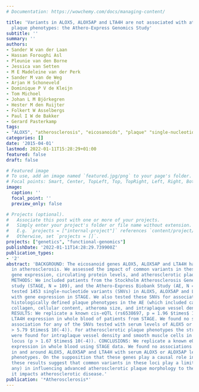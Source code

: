 ```yaml
---
# Documentation: https://wowchemy.com/docs/managing-content/

title: 'Variants in ALOX5, ALOX5AP and LTA4H are not associated with atherosclerotic
  plaque phenotypes: the Athero-Express Genomics Study'
subtitle: ''
summary: ''
authors:
- Sander W van der Laan
- Hassan Foroughi Asl
- Pleunie van den Borne
- Jessica van Setten
- M E Madeleine van der Perk
- Sander M van de Weg
- Arjan H Schoneveld
- Dominique P V de Kleijn
- Tom Michoel
- Johan L M Björkegren
- Hester M den Ruijter
- Folkert W Asselbergs
- Paul I W de Bakker
- Gerard Pasterkamp
tags:
- "ALOX5", "atherosclerosis", "eicosanoids", "plaque" "single-nucleotide polymorphism", "genetics", "histology"
categories: []
date: '2015-04-01'
lastmod: 2022-01-11T15:28:29+01:00
featured: false
draft: false

# Featured image
# To use, add an image named `featured.jpg/png` to your page's folder.
# Focal points: Smart, Center, TopLeft, Top, TopRight, Left, Right, BottomLeft, Bottom, BottomRight.
image:
  caption: ''
  focal_point: ''
  preview_only: false

# Projects (optional).
#   Associate this post with one or more of your projects.
#   Simply enter your project's folder or file name without extension.
#   E.g. `projects = ["internal-project"]` references `content/project/deep-learning/index.md`.
#   Otherwise, set `projects = []`.
projects: ["genetics", "functional-genomics"]
publishDate: '2022-01-11T14:28:29.739900Z'
publication_types:
- '2'
abstract: 'BACKGROUND: The eicosanoid genes ALOX5, ALOX5AP and LTA4H have been implicated
  in atherosclerosis. We assessed the impact of common variants in these genes on
  gene expression, circulating protein levels, and atherosclerotic plaque phenotypes.
  METHODS: We included patients from the Stockholm Atherosclerosis Gene Expression
  study (STAGE, N = 109), and the Athero-Express Biobank Study (AE, N = 1443). We
  tested 1453 single-nucleotide variants (SNVs) in ALOX5, ALOX5AP and LTA4H for association
  with gene expression in STAGE. We also tested these SNVs for association with seven
  histologically defined plaque phenotypes in the AE (which included calcification,
  collagen, cellular content, atheroma size, and intraplaque vessel density and hemorrhage).
  RESULTS: We replicate a known cis-eQTL (rs6538697, p = 1.96 $times$ 10(-6)) for
  LTA4H expression in whole blood of patients from STAGE. We found no significant
  association for any of the SNVs tested with serum levels of ALOX5 or ALOX5AP (p
  > 5.79 $times$ 10(-4)). For atherosclerotic plaque phenotypes the strongest associations
  were found for intraplaque vessel density and smooth muscle cells in the ALOX5AP
  locus (p > 1.67 $times$ 10(-4)). CONCLUSIONS: We replicate a known eQTL for LTA4H
  expression in whole blood using STAGE data. We found no associations of variants
  in and around ALOX5, ALOX5AP and LTA4H with serum ALOX5 or ALOX5AP levels, or plaque
  phenotypes. On the supposition that these genes play a causal role in atherosclerosis,
  these results suggest that common variants in these loci play a limited role (if
  any) in influencing advanced atherosclerotic plaque morphology to the extent that
  it impacts atherosclerotic disease.'
publication: '*Atherosclerosis*'
---
```

